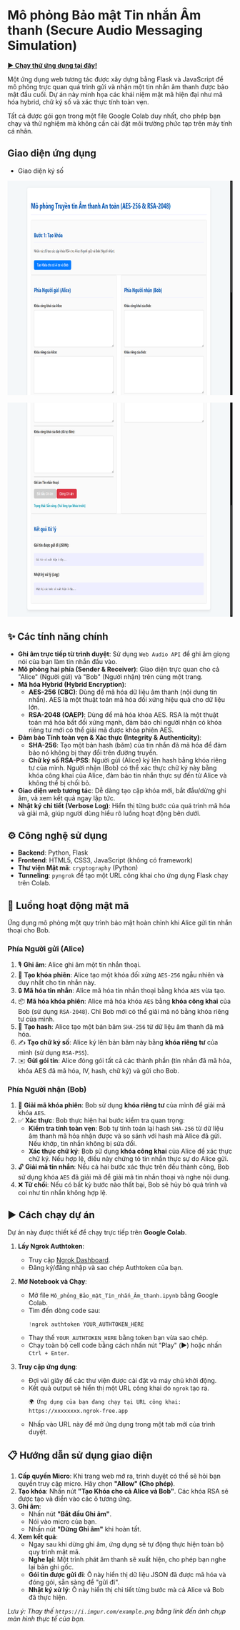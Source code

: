 # Mô phỏng Bảo mật Tin nhắn Âm thanh (Secure Audio Messaging Simulation)

[**▶️ Chạy thử ứng dụng tại đây!**](https://audio-message-security-simulation.onrender.com/)

Một ứng dụng web tương tác được xây dựng bằng Flask và JavaScript để mô phỏng trực quan quá trình gửi và nhận một tin nhắn âm thanh được bảo mật đầu cuối. Dự án này minh họa các khái niệm mật mã hiện đại như mã hóa hybrid, chữ ký số và xác thực tính toàn vẹn.

Tất cả được gói gọn trong một file Google Colab duy nhất, cho phép bạn chạy và thử nghiệm mà không cần cài đặt môi trường phức tạp trên máy tính cá nhân.

## Giao diện ứng dụng

 - Giao diện ký số
<p align="center">  
   <img src="Picture/Screenshot (99).png" alt="Ảnh minh họa" width="850" height="480">  
</p>
<p align="center">  
   <img src="Picture/Screenshot (100).png" alt="Ảnh minh họa" width="850" height="480">  
</p>

## ✨ Các tính năng chính

  * **Ghi âm trực tiếp từ trình duyệt**: Sử dụng `Web Audio API` để ghi âm giọng nói của bạn làm tin nhắn đầu vào.
  * **Mô phỏng hai phía (Sender & Receiver)**: Giao diện trực quan cho cả "Alice" (Người gửi) và "Bob" (Người nhận) trên cùng một trang.
  * **Mã hóa Hybrid (Hybrid Encryption)**:
      * **AES-256 (CBC)**: Dùng để mã hóa dữ liệu âm thanh (nội dung tin nhắn). AES là một thuật toán mã hóa đối xứng hiệu quả cho dữ liệu lớn.
      * **RSA-2048 (OAEP)**: Dùng để mã hóa khóa AES. RSA là một thuật toán mã hóa bất đối xứng mạnh, đảm bảo chỉ người nhận có khóa riêng tư mới có thể giải mã được khóa phiên AES.
  * **Đảm bảo Tính toàn vẹn & Xác thực (Integrity & Authenticity)**:
      * **SHA-256**: Tạo một bản hash (băm) của tin nhắn đã mã hóa để đảm bảo nó không bị thay đổi trên đường truyền.
      * **Chữ ký số RSA-PSS**: Người gửi (Alice) ký lên hash bằng khóa riêng tư của mình. Người nhận (Bob) có thể xác thực chữ ký này bằng khóa công khai của Alice, đảm bảo tin nhắn thực sự đến từ Alice và không thể bị chối bỏ.
  * **Giao diện web tương tác**: Dễ dàng tạo cặp khóa mới, bắt đầu/dừng ghi âm, và xem kết quả ngay lập tức.
  * **Nhật ký chi tiết (Verbose Log)**: Hiển thị từng bước của quá trình mã hóa và giải mã, giúp người dùng hiểu rõ luồng hoạt động bên dưới.

## ⚙️ Công nghệ sử dụng

  * **Backend**: Python, Flask
  * **Frontend**: HTML5, CSS3, JavaScript (không có framework)
  * **Thư viện Mật mã**: `cryptography` (Python)
  * **Tunneling**: `pyngrok` để tạo một URL công khai cho ứng dụng Flask chạy trên Colab.

## 🚀 Luồng hoạt động mật mã

Ứng dụng mô phỏng một quy trình bảo mật hoàn chỉnh khi Alice gửi tin nhắn thoại cho Bob.

### Phía Người gửi (Alice)

1.  🎙️ **Ghi âm**: Alice ghi âm một tin nhắn thoại.
2.  🔑 **Tạo khóa phiên**: Alice tạo một khóa đối xứng `AES-256` ngẫu nhiên và duy nhất cho tin nhắn này.
3.  🔒 **Mã hóa tin nhắn**: Alice mã hóa tin nhắn thoại bằng khóa `AES` vừa tạo.
4.  📦 **Mã hóa khóa phiên**: Alice mã hóa khóa `AES` bằng **khóa công khai** của Bob (sử dụng `RSA-2048`). Chỉ Bob mới có thể giải mã nó bằng khóa riêng tư của mình.
5.  🧮 **Tạo hash**: Alice tạo một bản băm `SHA-256` từ dữ liệu âm thanh đã mã hóa.
6.  ✍️ **Tạo chữ ký số**: Alice ký lên bản băm này bằng **khóa riêng tư** của mình (sử dụng `RSA-PSS`).
7.  ✉️ **Gửi gói tin**: Alice đóng gói tất cả các thành phần (tin nhắn đã mã hóa, khóa AES đã mã hóa, IV, hash, chữ ký) và gửi cho Bob.

### Phía Người nhận (Bob)

1.  🔑 **Giải mã khóa phiên**: Bob sử dụng **khóa riêng tư** của mình để giải mã khóa `AES`.
2.  ✅ **Xác thực**: Bob thực hiện hai bước kiểm tra quan trọng:
      * **Kiểm tra tính toàn vẹn**: Bob tự tính toán lại hash `SHA-256` từ dữ liệu âm thanh mã hóa nhận được và so sánh với hash mà Alice đã gửi. Nếu khớp, tin nhắn không bị sửa đổi.
      * **Xác thực chữ ký**: Bob sử dụng **khóa công khai** của Alice để xác thực chữ ký. Nếu hợp lệ, điều này chứng tỏ tin nhắn thực sự do Alice gửi.
3.  🔓 **Giải mã tin nhắn**: Nếu cả hai bước xác thực trên đều thành công, Bob sử dụng khóa `AES` đã giải mã để giải mã tin nhắn thoại và nghe nội dung.
4.  ❌ **Từ chối**: Nếu có bất kỳ bước nào thất bại, Bob sẽ hủy bỏ quá trình và coi như tin nhắn không hợp lệ.

## ▶️ Cách chạy dự án

Dự án này được thiết kế để chạy trực tiếp trên **Google Colab**.

1.  **Lấy Ngrok Authtoken**:

      * Truy cập [Ngrok Dashboard](https://dashboard.ngrok.com/get-started/your-authtoken).
      * Đăng ký/đăng nhập và sao chép Authtoken của bạn.

2.  **Mở Notebook và Chạy**:

      * Mở file `Mô_phỏng_Bảo_mật_Tin_nhắn_Âm_thanh.ipynb` bằng Google Colab.
      * Tìm đến dòng code sau:
        ```python
        !ngrok authtoken YOUR_AUTHTOKEN_HERE
        ```
      * Thay thế `YOUR_AUTHTOKEN_HERE` bằng token bạn vừa sao chép.
      * Chạy toàn bộ cell code bằng cách nhấn nút "Play" (▶️) hoặc nhấn `Ctrl + Enter`.

3.  **Truy cập ứng dụng**:

      * Đợi vài giây để các thư viện được cài đặt và máy chủ khởi động.
      * Kết quả output sẽ hiển thị một URL công khai do `ngrok` tạo ra.
        ```
        🌍 Ứng dụng của bạn đang chạy tại URL công khai: https://xxxxxxxx.ngrok-free.app
        ```
      * Nhấp vào URL này để mở ứng dụng trong một tab mới của trình duyệt.

## 📋 Hướng dẫn sử dụng giao diện

1.  **Cấp quyền Micro**: Khi trang web mở ra, trình duyệt có thể sẽ hỏi bạn quyền truy cập micro. Hãy chọn **"Allow" (Cho phép)**.
2.  **Tạo khóa**: Nhấn nút **"Tạo Khóa cho cả Alice và Bob"**. Các khóa RSA sẽ được tạo và điền vào các ô tương ứng.
3.  **Ghi âm**:
      * Nhấn nút **"Bắt đầu Ghi âm"**.
      * Nói vào micro của bạn.
      * Nhấn nút **"Dừng Ghi âm"** khi hoàn tất.
4.  **Xem kết quả**:
      * Ngay sau khi dừng ghi âm, ứng dụng sẽ tự động thực hiện toàn bộ quy trình mật mã.
      * **Nghe lại**: Một trình phát âm thanh sẽ xuất hiện, cho phép bạn nghe lại bản ghi gốc.
      * **Gói tin được gửi đi**: Ô này hiển thị dữ liệu JSON đã được mã hóa và đóng gói, sẵn sàng để "gửi đi".
      * **Nhật ký xử lý**: Ô này hiển thị chi tiết từng bước mà cả Alice và Bob đã thực hiện.

  
*Lưu ý: Thay thế `https://i.imgur.com/example.png` bằng link đến ảnh chụp màn hình thực tế của bạn.*
